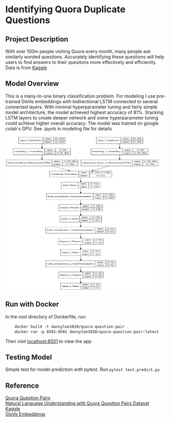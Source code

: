 # Identifying Quora Duplicate Questions

## Project Description
With over 100m people visiting Quora every month, many people ask similarly worded questions. Accurately identifying these questions will help users to find answers to their quesitons more effectively and efficiently. Data is from [Kaggle](https://www.kaggle.com/c/quora-question-pairs)

## Model Overview
This is a many-to-one binary classification problem. For modeling I use pre-trained GloVe embeddings with bidirectional LSTM connected to several  connected layers. With minimal hyperparameter tuning and fairly simple model architecture, the model achieved highest accuracy of 81%. Stacking LSTM layers to create deeper network and some hyperparameter tuning could achieve higher overall accuracy. The model was trained on google colab's GPU. See .ipynb in modeling file for details
<br>
<br>
<img src="https://github.com/dannylee1020/quora-duplicate-questions/blob/master/streamlit-docker/files/bi_model.png" width="480" height='480'>

## Run with Docker
In the root directory of Dockerfile, run:

		docker build -t dannylee1020/quora-question-pair .
		docker run -p 8501:8501 dannylee1020/quora-question-pair:latest

Then visit [localhost:8501](https://localhost:8501) to view the app


## Testing Model
Simple test for model prediction with pytest. Run `pytest test.predict.py`


## Reference
[Quora Question Pairs](http://static.hongbozhang.me/doc/Quora.pdf)
<br>
[Natural Language Understanding with Quora Question Pairs Dataset](https://arxiv.org/pdf/1907.01041.pdf)
<br>
[Kaggle](https://www.kaggle.com/c/quora-question-pairs)
<br>
[GloVe Embeddings](https://nlp.stanford.edu/projects/glove/)
